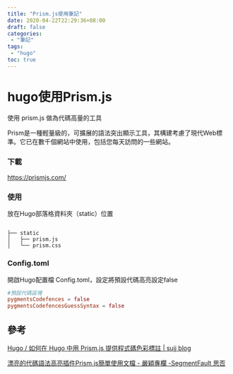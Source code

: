 ```yaml
---
title: "Prism.js使用筆記"
date: 2020-04-22T22:29:36+08:00
draft: false
categories:
 - "筆記"
tags:
 - "hugo"
toc: true
---
```



# hugo使用Prism.js

使用 prism.js 做為代碼高量的工具

Prism是一種輕量級的，可擴展的語法突出顯示工具，其構建考慮了現代Web標準。它已在數千個網站中使用，包括您每天訪問的一些網站。

<!--more-->

### 下載

https://prismjs.com/

### 使用

放在Hugo部落格資料夾（static）位置

```Shell

├── static
│   ├── prism.js
│   └── prism.css

```

### Config.toml

開啟Hugo配置檔 Config.toml，設定將預設代碼高亮設定false

```toml
#預設代碼區塊
pygmentsCodefences = false
pygmentsCodefencesGuessSyntax = false
```


## 參考
[Hugo / 如何在 Hugo 中用 Prism.js 提供程式碼色彩標註 | sujj blog](https://sujingjhong.com/posts/how-to-add-prismjs-into-hugo/)  

[漂亮的代碼語法高亮插件Prism.js簡單使用文檔 - 嚴穎專欄 -SegmentFault 思否](https://segmentfault.com/a/1190000009122617)
